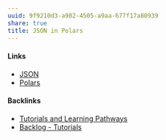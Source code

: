 ```yaml
---
uuid: 9f9210d3-a902-4505-a9aa-677f17a80939
share: true
title: JSON in Polars
---
```

#### Links

* [JSON](../072b4c73-5b7a-40ab-a745-36ef24078856)
* [Polars](../23d59da1-4db9-4e54-89c3-6d70064129cd)

#### Backlinks

* [Tutorials and Learning Pathways](/b554fe38-0be3-4e5e-a817-41077f5f6e69)
* [Backlog - Tutorials](/31f7e81a-967e-41f4-872e-91d1571df726)
